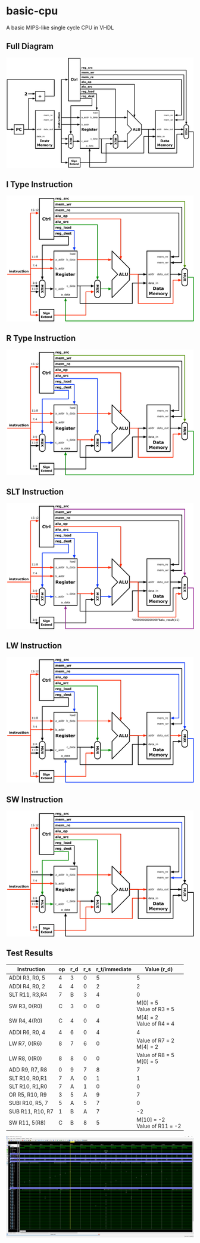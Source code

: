 # basic-cpu
A basic MIPS-like single cycle CPU in VHDL

## Full Diagram
<img src="./images/program_counter.png" style="background-color:white;" />

## I Type Instruction
<img src="./images/i_type.png" style="background-color:white;" />

## R Type Instruction
<img src="./images/r_type.png" style="background-color:white;" />

## SLT Instruction
<img src="./images/slt.png" style="background-color:white;" />

## LW Instruction
<img src="./images/lw.png" style="background-color:white;" />

## SW Instruction
<img src="./images/sw.png" style="background-color:white;" />

## Test Results
| Instruction      | op | r_d | r_s | r_t/immediate | Value (r_d)                        |
| ---------------- | -- | --- | --- | ------------- | ---------------------------------- |
| ADDI R3, R0, 5   | 4  | 3   | 0   | 5             | 5                                  |
| ADDI R4, R0, 2   | 4  | 4   | 0   | 2             | 2                                  |
| SLT R11, R3,R4   | 7  | B   | 3   | 4             | 0                                  |
| SW R3, 0(R0)     | C  | 3   | 0   | 0             | M[0] = 5 </br> Value of R3 = 5     |
| SW R4, 4(R0)     | C  | 4   | 0   | 4             | M[4] = 2 </br> Value of R4 = 4     |
| ADDI R6, R0, 4   | 4  | 6   | 0   | 4             | 4                                  |
| LW R7, 0(R6)     | 8  | 7   | 6   | 0             | Value of R7 = 2 </br> M[4] = 2     |
| LW R8, 0(R0)     | 8  | 8   | 0   | 0             | Value of R8 = 5 </br> M[0] = 5     |
| ADD R9, R7, R8   | 0  | 9   | 7   | 8             | 7                                  |
| SLT R10, R0,R1   | 7  | A   | 0   | 1             | 1                                  |
| SLT R10, R1,R0   | 7  | A   | 1   | 0             | 0                                  |
| OR R5, R10, R9   | 3  | 5   | A   | 9             | 7                                  |
| SUBI R10, R5, 7  | 5  | A   | 5   | 7             | 0                                  |
| SUB R11, R10, R7 | 1  | B   | A   | 7             | \-2                                |
| SW R11, 5(R8)    | C  | B   | 8   | 5             | M[10] = -2 </br> Value of R11 = -2 |

![waveforms](./images/waveforms.png)
